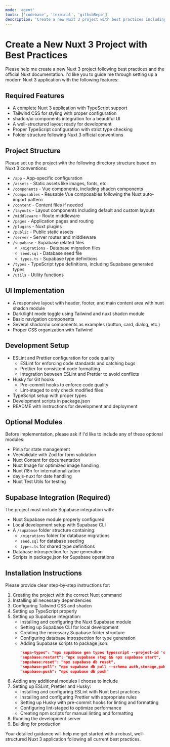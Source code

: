 ```yaml
---
mode: 'agent'
tools: ['codebase', 'terminal', 'githubRepo']
description: 'Create a new Nuxt 3 project with best practices including Tailwind CSS and shadcn/ui'
---
```


# Create a New Nuxt 3 Project with Best Practices

Please help me create a new Nuxt 3 project following best practices and the official Nuxt documentation. I'd like you to guide me through setting up a modern Nuxt 3 application with the following features:

## Required Features
- A complete Nuxt 3 application with TypeScript support
- Tailwind CSS for styling with proper configuration
- shadcn/ui components integration for a beautiful UI
- A well-structured layout ready for development
- Proper TypeScript configuration with strict type checking
- Folder structure following Nuxt 3 official conventions

## Project Structure
Please set up the project with the following directory structure based on Nuxt 3 conventions:
- `/app` - App-specific configuration
- `/assets` - Static assets like images, fonts, etc.
- `/components` - Vue components, including shadcn components
- `/composables` - Reusable Vue composables following the Nuxt auto-import pattern
- `/content` - Content files if needed
- `/layouts` - Layout components including default and custom layouts
- `/middleware` - Route middleware
- `/pages` - Application pages and routing
- `/plugins` - Nuxt plugins
- `/public` - Public static assets
- `/server` - Server routes and middleware
- `/supabase` - Supabase related files
  - `/migrations` - Database migration files
  - `seed.sql` - Database seed file
  - `types.ts` - Supabase type definitions
- `/types` - TypeScript type definitions, including Supabase generated types
- `/utils` - Utility functions

## UI Implementation
- A responsive layout with header, footer, and main content area with nuxt shadcn module
- Dark/light mode toggle using Tailwind and nuxt shadcn module
- Basic navigation components
- Several shadcn/ui components as examples (button, card, dialog, etc.)
- Proper CSS organization with Tailwind

## Development Setup
- ESLint and Prettier configuration for code quality
  - ESLint for enforcing code standards and catching bugs
  - Prettier for consistent code formatting
  - Integration between ESLint and Prettier to avoid conflicts
- Husky for Git hooks
  - Pre-commit hooks to enforce code quality
  - Lint-staged to only check modified files
- TypeScript setup with proper types
- Development scripts in package.json
- README with instructions for development and deployment

## Optional Modules
Before implementation, please ask if I'd like to include any of these optional modules:
- Pinia for state management
- VeeValidate with Zod for form validation
- Nuxt Content for documentation
- Nuxt Image for optimized image handling
- Nuxt i18n for internationalization
- dayjs-nuxt for date handling
- Nuxt Test Utils for testing

## Supabase Integration (Required)
The project must include Supabase integration with:
- Nuxt Supabase module properly configured
- Local development setup with Supabase CLI
- A `/supabase` folder structure containing:
  - `/migrations` folder for database migrations
  - `seed.sql` for database seeding
  - `types.ts` for shared type definitions
- Database introspection for type generation
- Scripts in package.json for Supabase operations

## Installation Instructions
Please provide clear step-by-step instructions for:
1. Creating the project with the correct Nuxt command
2. Installing all necessary dependencies
3. Configuring Tailwind CSS and shadcn
4. Setting up TypeScript properly
5. Setting up Supabase integration:
   - Installing and configuring the Nuxt Supabase module
   - Setting up Supabase CLI for local development
   - Creating the necessary Supabase folder structure
   - Configuring database introspection for type generation
   - Adding Supabase scripts to package.json:
     ```json
     "supa-types": "npx supabase gen types typescript --project-id 'supabase-project-id' --schema public > types/supabase.ts",
     "supabase:restart": "npx supabase stop && npx supabase start",
     "supabase:reset": "npx supabase db reset",
     "supabase:pull": "npx supabase db pull --schema auth,storage,public",
     "supabase:push": "npx supabase db push"
     ```
6. Adding any additional modules I choose to include
7. Setting up ESLint, Prettier and Husky:
   - Installing and configuring ESLint with Nuxt best practices
   - Installing and configuring Prettier with appropriate rules
   - Setting up Husky with pre-commit hooks for linting and formatting
   - Configuring lint-staged to optimize performance
   - Creating npm scripts for manual linting and formatting
8. Running the development server
9. Building for production

Your detailed guidance will help me get started with a robust, well-structured Nuxt 3 application following all current best practices.